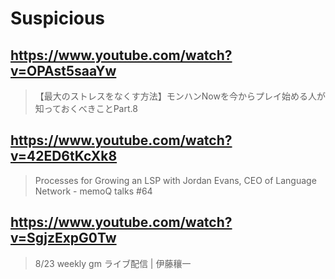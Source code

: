 # Suspicious

## https://www.youtube.com/watch?v=OPAst5saaYw

>【最大のストレスをなくす方法】モンハンNowを今からプレイ始める人が知っておくべきことPart.8

## https://www.youtube.com/watch?v=42ED6tKcXk8

> Processes for Growing an LSP with Jordan Evans, CEO of Language Network - memoQ talks #64

## https://www.youtube.com/watch?v=SgjzExpG0Tw

> 8/23 weekly gm ライブ配信 | 伊藤穰一

